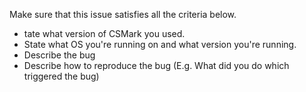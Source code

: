 Make sure that this issue satisfies all the criteria below.

* tate what version of CSMark you used.
* State what OS you're running on and what version you're running.
* Describe the bug
* Describe how to reproduce the bug (E.g. What did you do which triggered the bug)
